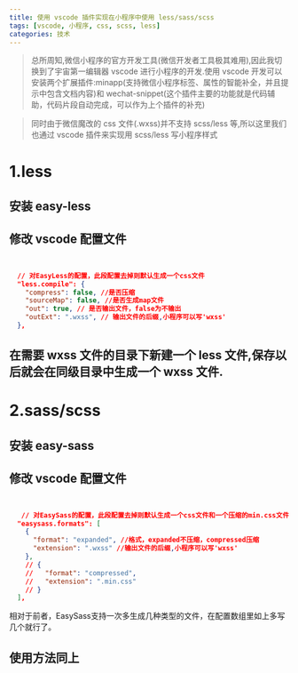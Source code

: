 ```yaml
---
title: 使用 vscode 插件实现在小程序中使用 less/sass/scss
tags: [vscode, 小程序, css, scss, less]
categories: 技术
---
```


> 总所周知,微信小程序的官方开发工具(微信开发者工具极其难用),因此我切换到了宇宙第一编辑器 vscode 进行小程序的开发.使用 vscode 开发可以安装两个扩展插件:minapp(支持微信小程序标签、属性的智能补全，并且提示中包含文档内容)和 wechat-snippet(这个插件主要的功能就是代码辅助，代码片段自动完成，可以作为上个插件的补充)

> 同时由于微信魔改的 css 文件(.wxss)并不支持 scss/less 等,所以这里我们也通过 vscode 插件来实现用 scss/less 写小程序样式

# 1.less

## 安装 easy-less

## 修改 vscode 配置文件

```json


  // 对EasyLess的配置，此段配置去掉则默认生成一个css文件
  "less.compile": {
    "compress": false, //是否压缩
    "sourceMap": false, //是否生成map文件
    "out": true, // 是否输出文件，false为不输出
    "outExt": ".wxss", // 输出文件的后缀,小程序可以写'wxss'
  },
```

## 在需要 wxss 文件的目录下新建一个 less 文件,保存以后就会在同级目录中生成一个 wxss 文件.

# 2.sass/scss

## 安装 easy-sass

## 修改 vscode 配置文件

```json


   // 对EasySass的配置，此段配置去掉则默认生成一个css文件和一个压缩的min.css文件
  "easysass.formats": [
    {
      "format": "expanded", //格式，expanded不压缩，compressed压缩
      "extension": ".wxss" //输出文件的后缀,小程序可以写'wxss'
    },
    // {
    //   "format": "compressed",
    //   "extension": ".min.css"
    // }
  ],
```

相对于前者，EasySass支持一次多生成几种类型的文件，在配置数组里如上多写几个就行了。

## 使用方法同上
